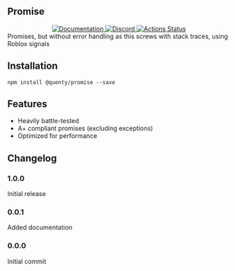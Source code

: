 ## Promise
<div align="center">
  <a href="http://quenty.github.io/api/">
    <img src="https://img.shields.io/badge/docs-website-green.svg" alt="Documentation" />
  </a>
  <a href="https://discord.gg/mhtGUS8">
    <img src="https://img.shields.io/badge/discord-nevermore-blue.svg" alt="Discord" />
  </a>
  <a href="https://github.com/Quenty/NevermoreEngine/actions">
    <img src="https://github.com/Quenty/NevermoreEngine/workflows/luacheck/badge.svg" alt="Actions Status" />
  </a>
</div>
Promises, but without error handling as this screws with stack traces, using Roblox signals

## Installation
```
npm install @quenty/promise --save
```

## Features

* Heavily battle-tested
* A+ compliant promises (excluding exceptions)
* Optimized for performance
## Changelog

### 1.0.0
Initial release

### 0.0.1
Added documentation

### 0.0.0
Initial commit